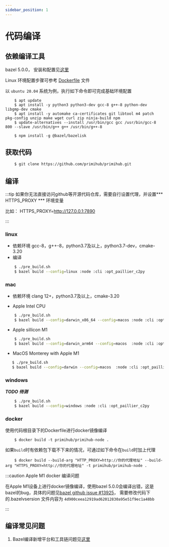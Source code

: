 ```yaml
---
sidebar_position: 1
---
```


# 代码编译

## 依赖编译工具

bazel 5.0.0， 安装和配置见[这里](https://docs.bazel.build/versions/5.0.0/install.html)

Linux 环境配置步骤可参考 [Dockerfile](https://github.com/primihub/primihub/blob/develop/Dockerfile) 文件

以 `ubuntu 20.04` 系统为例，执行如下命令即可完成基础环境配置
```
    $ apt update 
    $ apt install -y python3 python3-dev gcc-8 g++-8 python-dev libgmp-dev cmake
    $ apt install -y automake ca-certificates git libtool m4 patch pkg-config unzip make wget curl zip ninja-build npm
    $ update-alternatives --install /usr/bin/gcc gcc /usr/bin/gcc-8 800 --slave /usr/bin/g++ g++ /usr/bin/g++-8

    $ npm install -g @bazel/bazelisk
```
## 获取代码

```bash
    $ git clone https://github.com/primihub/primihub.git
```

## 编译
:::tip 如果你无法直接访问github等开源代码仓库，需要自行设置代理，并设置*** HTTPS_PROXY *** 环境变量
  
  比如： HTTPS_PROXY=http://127.0.0.1:7890

:::

### linux
* 依赖环境
  gcc-8，g++-8，python3.7及以上，python3.7-dev，cmake-3.20
* 编译
```bash
    $ ./pre_build.sh
    $ bazel build --config=linux :node :cli :opt_paillier_c2py
```

### mac
 * 依赖环境 clang 12+，python3.7及以上，cmake-3.20
 
 * Apple Intel CPU
 
```bash
    $ ./pre_build.sh
    $ bazel build --config=darwin_x86_64 --config=macos :node :cli :opt_paillier_c2py
```

 *  Apple sillicon M1

```bash
    $ ./pre_build.sh
    $ bazel build --config=darwin_arm64 --config=macos  :node :cli :opt_paillier_c2py
```

 *  MacOS Monterey with Apple M1

```bash
   $ ./pre_build.sh
   $ bazel build --config=darwin --config=macos  :node :cli :opt_paillier_c2py
```

### windows 

***TODO 待测***

```bash
    $ ./pre_build.sh
    $ bazel build --config=windows :node :cli :opt_paillier_c2py
```

### docker
使用代码根目录下的Dockerfile进行docker镜像编译

```
    $ docker build -t primihub/primihub-node .

```
如果`build`时有依赖包下载不下来的情况，可通过如下命令在`build`时加上代理
```
    $ docker build --build-arg "HTTP_PROXY=http://你的代理地址" --build-arg "HTTPS_PROXY=http://你的代理地址" -t primihub/primihub-node .
```


:::caution Apple M1 docker 编译问题

在Apple M1设备上进行docker镜像编译，使用bazel 5.0.0会编译出错，这是bazel的bug，具体的问题见[bazel github issue #13925](https://github.com/bazelbuild/bazel/issues/13925)， 需要修改代码下的.bazelvsersion 文件内容为 `4d900ceea12919ad62012830a95e51f9ec1a48bb`

:::

## 编译常见问题
 1. Bazel编译新增平台和工具链问题见[这里](https://docs.bazel.build/versions/5.0.0/platforms-intro.html)

     
